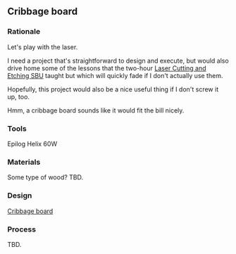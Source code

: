 ## Cribbage board

### Rationale

Let's play with the laser.

I need a project that's straightforward to design and execute, but would also drive home some of the lessons that the two-hour [Laser Cutting and Etching SBU](http://www.techshop.ws/take_classes.html?storeId=5&categoryId=10) taught but which will quickly fade if I don't actually use them.

Hopefully, this project would also be a nice useful thing if I don't screw it up, too.

Hmm, a cribbage board sounds like it would fit the bill nicely.

### Tools

Epilog Helix 60W

### Materials

Some type of wood?  TBD.

### Design

[Cribbage board](cribbage/cribbage.svg)

### Process

TBD.